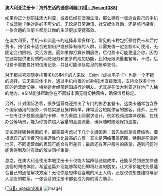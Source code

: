 **澳大利亚注册卡：海外生活的通信利器[[TG💪+ @esim1088](https://t.me/s/esim1088)]**

如果你正计划前往澳大利亚，或者已经在澳洲生活，那么拥有一张适合自己的手机卡或流量卡绝对是必不可少的。无论是日常通讯、社交媒体互动，还是旅行探索，一张合适的注册卡都能让你的生活更加便捷高效。

在澳大利亚，手机卡和流量卡的选择非常多样化。常见的卡种包括预付费卡和后付费卡。预付费卡适合短期用户或预算有限的人群，只需充值一定金额即可使用，无固定合约限制，灵活方便。而如果你打算长期居住，后付费卡可能更适合你，因为它通常提供更优质的网络服务和更多的附加功能，比如无限流量套餐等。不过，后付费卡需要良好的信用记录，并且可能涉及每月的账单支付。

对于那些喜欢随身携带多张SIM卡的人来说，Esim（虚拟电子卡）也是一个不错的选择。它无需实体卡片，通过手机内置的eSIM技术直接激活，支持全球多个地区的运营商切换，特别适合经常跨国旅行的朋友。尤其是在澳大利亚这样地广人稀的地方，eSIM能够帮助你在不同城市间无缝切换网络，确保信号稳定。

另外，针对国际游客，很多运营商还推出了专门的旅游套餐卡。这类卡通常包含多个国家通用的服务，价格实惠且操作简单，非常适合短期停留的旅客。此外，还有一些专注于数据流量的卡种，专为重度上网需求设计，例如视频流媒体观看、在线办公等场景，能为你提供超大容量的高速流量，确保随时随地保持连接。

无论选择哪种类型的卡，都需要考虑以下几个关键因素：首先当然是资费结构，要根据自己的消费习惯挑选性价比最高的方案；其次是网络覆盖范围，特别是在偏远地区，不同运营商的表现可能会有所差异；最后还有客户服务的质量，遇到问题时能否得到及时有效的解决同样重要。

总之，在澳大利亚使用本地注册卡不仅能大幅降低通信成本，还能享受到更加快速流畅的网络体验。希望这篇介绍能够帮助到即将赴澳的朋友，让大家都能找到最适合自己的通信解决方案！无论你是想体验当地的风土人情，还是仅仅想要维持与家人朋友的联系，一张合适的注册卡都会成为你的得力助手。

[[TG💪+ @esim1088](https://t.me/s/esim1088) ![Image](https://i.postimg.cc/4NQfJmqS/Snipaste-2025-05-13-00-14-12.png)]